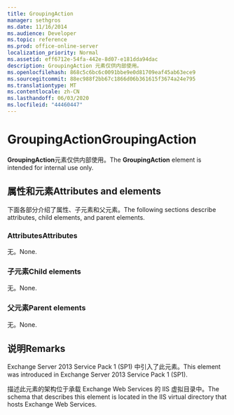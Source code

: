 ```yaml
---
title: GroupingAction
manager: sethgros
ms.date: 11/16/2014
ms.audience: Developer
ms.topic: reference
ms.prod: office-online-server
localization_priority: Normal
ms.assetid: eff6712e-54fa-442e-8d07-e181dda94dac
description: GroupingAction 元素仅供内部使用。
ms.openlocfilehash: 868c5c6bc6c0091bbe9e0d81709eaf45ab63ece9
ms.sourcegitcommit: 88ec988f2bb67c1866d06b361615f3674a24e795
ms.translationtype: MT
ms.contentlocale: zh-CN
ms.lasthandoff: 06/03/2020
ms.locfileid: "44460447"
---
```

# <a name="groupingaction"></a><span data-ttu-id="3096a-103">GroupingAction</span><span class="sxs-lookup"><span data-stu-id="3096a-103">GroupingAction</span></span>

<span data-ttu-id="3096a-104">**GroupingAction**元素仅供内部使用。</span><span class="sxs-lookup"><span data-stu-id="3096a-104">The **GroupingAction** element is intended for internal use only.</span></span> 

## <a name="attributes-and-elements"></a><span data-ttu-id="3096a-105">属性和元素</span><span class="sxs-lookup"><span data-stu-id="3096a-105">Attributes and elements</span></span>

<span data-ttu-id="3096a-106">下面各部分介绍了属性、子元素和父元素。</span><span class="sxs-lookup"><span data-stu-id="3096a-106">The following sections describe attributes, child elements, and parent elements.</span></span>
  
### <a name="attributes"></a><span data-ttu-id="3096a-107">Attributes</span><span class="sxs-lookup"><span data-stu-id="3096a-107">Attributes</span></span>

<span data-ttu-id="3096a-108">无。</span><span class="sxs-lookup"><span data-stu-id="3096a-108">None.</span></span>
  
### <a name="child-elements"></a><span data-ttu-id="3096a-109">子元素</span><span class="sxs-lookup"><span data-stu-id="3096a-109">Child elements</span></span>

<span data-ttu-id="3096a-110">无。</span><span class="sxs-lookup"><span data-stu-id="3096a-110">None.</span></span>
  
### <a name="parent-elements"></a><span data-ttu-id="3096a-111">父元素</span><span class="sxs-lookup"><span data-stu-id="3096a-111">Parent elements</span></span>

<span data-ttu-id="3096a-112">无。</span><span class="sxs-lookup"><span data-stu-id="3096a-112">None.</span></span>
  
## <a name="remarks"></a><span data-ttu-id="3096a-113">说明</span><span class="sxs-lookup"><span data-stu-id="3096a-113">Remarks</span></span>

<span data-ttu-id="3096a-114">Exchange Server 2013 Service Pack 1 (SP1) 中引入了此元素。</span><span class="sxs-lookup"><span data-stu-id="3096a-114">This element was introduced in Exchange Server 2013 Service Pack 1 (SP1).</span></span>
  
<span data-ttu-id="3096a-115">描述此元素的架构位于承载 Exchange Web Services 的 IIS 虚拟目录中。</span><span class="sxs-lookup"><span data-stu-id="3096a-115">The schema that describes this element is located in the IIS virtual directory that hosts Exchange Web Services.</span></span>
  

